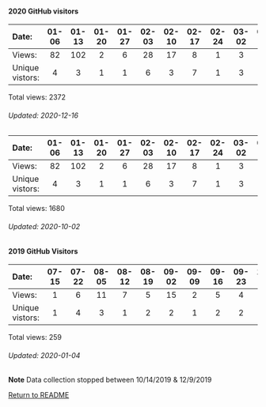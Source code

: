 #### 2020 GitHub visitors
Date:		  |  01-06   |       01-13   |       01-20   |       01-27   |       02-03   |       02-10   |       02-17   |       02-24   |       03-02   |       03-09   |       03-16   |       03-23   |       03-30   |       04-06   |       04-13   |       04-20   |       05-04   |       05-11   |       05-18   |       05-25   |       06-01   |       06-08   |       06-15   |       06-22  |  06-29  |  07-06  |  07-13  |  07-20  |  07-27  |  08-03  |  08-10  |  08-17  |  08-24  |  08-31  |  09-07  |  09-14  |  09-21  |  09-28  |  10-05  |  10-12  |  10-19  |  10-26  |  11-02  |  11-09  |  11-16  |  11-23  |  11-30  |  12-07  |  12-14
|:---     |:---:  |:---:  |:---:  |:---:  |:---:  |:---:  |:---:  |:---:  |:---:  |:---:  |:---:  |:---:  |:---:  |:---:  |:---:  |:---:  |:---:  |:---:  |:---:  |:---:  |:---:  |:---:  |:---:  |:---:  |:---:  |:---:  |:---:  |:---:  |:---:  |:---:  |:---:  |:---:  |:---:  |:---:  |:---:  |:---:  |:---:  |:---:  |:---:  |:---:  |:---:  |:---:  |:---:  |:---:  |:---:  |:---:  |:---:  |:---:  |:---:
Views:		  |   82      |       102     |       2       |       6       |       28      |       17      |       8       |       1       |       3       |       7       |       17      |       7       |       1       |       21      |       39      |       78      |       53      |       5       |       159     |       1       |       9       |       2       |       1       |       4      |  33     |  25     |  6      |  8      |  39     |  21     |  19     |  175    |  566    |  11     |  102    |  20     |  2      |  111    |  84     |  150    |  146    |  54     |  23     |  28     |  18     |  2      |  20     |  52     |  4
Unique            vistors:  |  4       |       3       |       1       |       1       |       6       |       3       |       7       |       1       |       3       |       7       |       2       |       5       |       1       |       2       |       2       |       4       |       5       |       1       |       2       |       1       |       1       |       2       |       1       |      3  |      5  |      2  |      2  |      3  |      4  |      1  |      5  |      7  |      2  |      2  |      2  |      3  |      2  |      2  |      3  |      6  |      2  |      3  |      2  |      4  |      1  |      2  |      6  |      2  |      1

Total views: 2372
###### Updated: 2020-12-16

Date:   |       01-06   |       01-13   |       01-20   |       01-27   |       02-03   |       02-10   |       02-17   |       02-24   |       03-02   |       03-09   |       03-16   |       03-23   |       03-30   |       04-06   |       04-13   |       04-20   |       05-04   |       05-11  |  05-18  |  05-25  |  06-01  |  06-08  |  06-15  |  06-22  |  06-29  |  07-06  |  07-13  |  07-20  |  07-27  |  08-03  |  08-10  |  08-17  |  08-24  |  08-31  |  09-07  |  09-14  |  09-21
|:---   |:---:  |:---:  |:---:  |:---:  |:---:  |:---:  |:---:  |:---:  |:---:  |:---:  |:---:  |:---:  |:---:  |:---:  |:---:  |:---:  |:---:  |:---:  |:---:  |:---:  |:---:  |:---:  |:---:  |:---:  |:---:  |:---:  |:---:  |:---:  |:---:  |:---:  |:---:  |:---:  |:---:  |:---:  |:---:  |:---:  |:---:
Views:  |       82      |       102     |       2       |       6       |       28      |       17      |       8       |       1       |       3       |       7       |       17      |       7       |       1       |       21      |       39      |       78      |       53      |       5      |  159    |  1      |  9      |  2      |  1      |  4      |  33     |  25     |  6      |  8      |  39     |  21     |  19     |  175    |  566    |  11     |  102    |  20     |  2
Unique            vistors:  |       4       |       3       |       1       |       1       |       6       |       3       |       7       |       1       |       3       |       7       |       2       |       5       |       1       |       2       |       2       |       4       |       5       |      1  |      2  |      1  |      1  |      2  |      1  |      3  |      5  |      2  |      2  |      3  |      4  |      1  |      5  |      7  |      2  |      2  |      2  |      3  |      2

Total views: 1680
###### Updated: 2020-10-02

#### 2019 GitHub Visitors
Date:   |         07-15   |       07-22   |       08-05   |       08-12   |       08-19   |       09-02   |       09-09   |       09-16  |  09-23  |  10-07  |  10-14  |  12-09  |  12-16  |  12-23  |  12-30  
|:---   |:---:    |:---:  |:---:  |:---:  |:---:  |:---:  |:---:  |:---:  |:---:  |:---:  |:---:  |:---:  |:---:  |:---:  |:---:  
Views:  |         1       |       6       |       11      |       7       |       5       |       15      |       2       |       5      |  4      |  17     |  22     |  1      |  2      |  86     |  75
Unique  vistors:  |       1       |       4       |       3       |       1       |       2       |       2       |       1       |      2  |      2  |      5  |      3  |      1  |      2  |      3  |  2    

Total views: 259
###### Updated: 2020-01-04

**Note**  Data collection stopped between 10/14/2019 & 12/9/2019

[Return to README](https://github.com/BradleyA/markit#markit)
